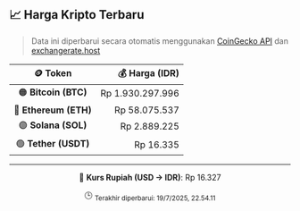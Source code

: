 

<!-- HARGA_KRIPTO -->
## 📈 Harga Kripto Terbaru

> Data ini diperbarui secara otomatis menggunakan [CoinGecko API](https://www.coingecko.com/) dan [exchangerate.host](https://exchangerate.host/)

<div align="center">

| 🪙 Token | 💰 Harga (IDR) |
|:------:|---------------:|
| 🟠 **Bitcoin (BTC)**   | Rp 1.930.297.996 |
| 🔵 **Ethereum (ETH)**  | Rp 58.075.537 |
| 🟣 **Solana (SOL)**    | Rp 2.889.225 |
| 🟢 **Tether (USDT)**   | Rp 16.335 |

---

💱 **Kurs Rupiah (USD → IDR)**: Rp 16.327

🕒 <sub>Terakhir diperbarui: 19/7/2025, 22.54.11</sub>

</div>
<!-- /HARGA_KRIPTO -->